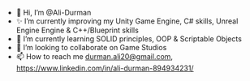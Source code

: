 - 👋 Hi, I’m @Ali-Durman
- ✨ I’m currently improving my Unity Game Engine, C# skills, Unreal Engine Engine & C++/Blueprint skills
- 🌱 I’m currently learning SOLID principles, OOP & Scriptable Objects
- 💞️ I’m looking to collaborate on Game Studios
- 📫 How to reach me durman.ali20@gmail.com, https://www.linkedin.com/in/ali-durman-894934231/

<!---
Ali-Durman/Ali-Durman is a ✨ special ✨ repository because its `README.md` (this file) appears on your GitHub profile.
You can click the Preview link to take a look at your changes.
--->
